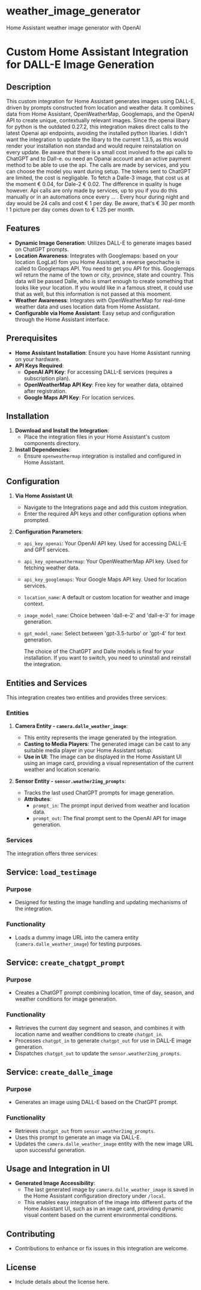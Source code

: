 # weather_image_generator
Home Assistant weather image generator with OpenAI

# Custom Home Assistant Integration for DALL-E Image Generation

## Description
This custom integration for Home Assistant generates images using DALL-E, driven by prompts constructed from location and weather data. It combines data from Home Assistant, OpenWeatherMap, Googlemaps, and the OpenAI API to create unique, contextually relevant images.
Since the openai libary for python is the outdated 0.27.2, this integration makes direct calls to the latest Openai api endpoints, avoiding the installed python libaries. I didn't want the integration to update the libary to the current 1.3.5, as this would render your installation non standad and would require reinstalation on every update.
Be aware that there is a small cost involved fo the api calls to ChatGPT and to Dall-e. ou need an Opanai account and an active payment method to be able to use the api. The calls are made by services, and you can choose the model you want during setup. The tokens sent to ChatGPT are limited, the cost is negligable. To fetch a Dalle-3 image, that cost us at the moment € 0.04, for Dale-2 € 0.02. The difference in quality is huge however. Api calls are only made by services, up to you if you do this manually or in an automations once every ... . Every hour during night and day would be 24 calls and cost € 1 per day. Be aware, that's € 30 per month ! 1 picture per day comes down to € 1.25 per month.

## Features
- **Dynamic Image Generation**: Utilizes DALL-E to generate images based on ChatGPT prompts.
- **Location Awareness**: Integrates with Googlemaps: based on your location (LogLat) fom you Home Assistant, a reverse geochache is called to Googlemaps API. You need to get you API for this. Googlemaps wil return the name of the town or city, province, state and country. This data will be passed Dalle, who is smart enough to create something that looks like your location. If you would like in a famous street, it could use that as well, but this information is not passed at this mooment.
- **Weather Awareness**: Integrates with OpenWeatherMap for real-time weather data and uses location data from Home Assistant.
- **Configurable via Home Assistant**: Easy setup and configuration through the Home Assistant interface.

## Prerequisites
- **Home Assistant Installation**: Ensure you have Home Assistant running on your hardware.
- **API Keys Required**:
  - **OpenAI API Key**: For accessing DALL-E services (requires a subscription plan).
  - **OpenWeatherMap API Key**: Free key for weather data, obtained after registration.
  - **Google Maps API Key**: For location services.

## Installation
1. **Download and Install the Integration**:
   - Place the integration files in your Home Assistant's custom components directory.
2. **Install Dependencies**:
   - Ensure `openweathermap` integration is installed and configured in Home Assistant.

## Configuration
1. **Via Home Assistant UI**:
   - Navigate to the Integrations page and add this custom integration.
   - Enter the required API keys and other configuration options when prompted.

2. **Configuration Parameters**:
   - `api_key_openai`: Your OpenAI API key. Used for accessing DALL-E and GPT services.
   - `api_key_openweathermap`: Your OpenWeatherMap API key. Used for fetching weather data.
   - `api_key_googlemaps`: Your Google Maps API key. Used for location services.
   - `location_name`: A default or custom location for weather and image context.
   - `image_model_name`: Choice between 'dall-e-2' and 'dall-e-3' for image generation.
   - `gpt_model_name`: Select between 'gpt-3.5-turbo' or 'gpt-4' for text generation.
  
     The choice of the ChatGPT and Dalle models is final for your installation. If you want to switch, you need to uninstall and reinstall the integration.

## Entities and Services
This integration creates two entities and provides three services:

### Entities
1. **Camera Entity - `camera.dalle_weather_image`**:
   - This entity represents the image generated by the integration.
   - **Casting to Media Players**: The generated image can be cast to any suitable media player in your Home Assistant setup.
   - **Use in UI**: The image can be displayed in the Home Assistant UI using an image card, providing a visual representation of the current weather and location scenario.

2. **Sensor Entity - `sensor.weather2img_prompts`**:
   - Tracks the last used ChatGPT prompts for image generation.
   - **Attributes**:
     - `prompt_in`: The prompt input derived from weather and location data.
     - `prompt_out`: The final prompt sent to the OpenAI API for image generation.

### Services
The integration offers three services:

## Service: `load_testimage`
### Purpose
- Designed for testing the image handling and updating mechanisms of the integration.
### Functionality
- Loads a dummy image URL into the camera entity (`camera.dalle_weather_image`) for testing purposes.

## Service: `create_chatgpt_prompt`
### Purpose
- Creates a ChatGPT prompt combining location, time of day, season, and weather conditions for image generation.
### Functionality
- Retrieves the current day segment and season, and combines it with location name and weather conditions to create `chatgpt_in`.
- Processes `chatgpt_in` to generate `chatgpt_out` for use in DALL-E image generation.
- Dispatches `chatgpt_out` to update the `sensor.weather2img_prompts`.

## Service: `create_dalle_image`
### Purpose
- Generates an image using DALL-E based on the ChatGPT prompt.
### Functionality
- Retrieves `chatgpt_out` from `sensor.weather2img_prompts`.
- Uses this prompt to generate an image via DALL-E.
- Updates the `camera.dalle_weather_image` entity with the new image URL upon successful generation.

## Usage and Integration in UI
- **Generated Image Accessibility**:
  - The last generated image by `camera.dalle_weather_image` is saved in the Home Assistant configuration directory under `/local`. 
  - This enables easy integration of the image into different parts of the Home Assistant UI, such as in an image card, providing dynamic visual content based on the current environmental conditions.

## Contributing
- Contributions to enhance or fix issues in this integration are welcome.

## License
- Include details about the license here.

